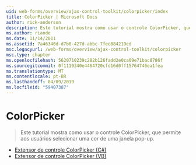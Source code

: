 ```yaml
---
uid: web-forms/overview/ajax-control-toolkit/colorpicker/index
title: ColorPicker | Microsoft Docs
author: rick-anderson
description: Este tutorial mostra como usar o controle ColorPicker, que permite aos usuários selecionar uma cor de uma janela pop-up.
ms.author: riande
ms.date: 11/14/2011
ms.assetid: 7a46340d-d7b0-427d-abbc-7fee884219ed
msc.legacyurl: /web-forms/overview/ajax-control-toolkit/colorpicker
msc.type: chapter
ms.openlocfilehash: 5620710239c282b126fadd2e0ca09e71bac8786f
ms.sourcegitcommit: 0f1119340e4464720cfd16d0ff15764746ea1fea
ms.translationtype: MT
ms.contentlocale: pt-BR
ms.lasthandoff: 04/09/2019
ms.locfileid: "59407387"
---
```

# <a name="colorpicker"></a>ColorPicker

> Este tutorial mostra como usar o controle ColorPicker, que permite aos usuários selecionar uma cor de uma janela pop-up.


- [Extensor de controle ColorPicker (C#)](using-the-colorpicker-control-extender-cs.md)
- [Extensor de controle ColorPicker (VB)](using-the-colorpicker-control-extender-vb.md)
